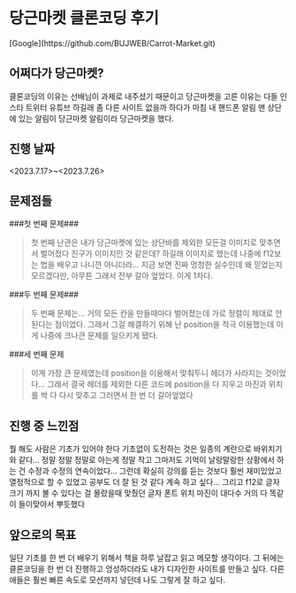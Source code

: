 당근마켓 클론코딩 후기
=============
</hr>
[Google](https://github.com/BUJWEB/Carrot-Market.git)

어쩌다가 당근마켓?
-------------
</hr>
클론코딩의 이유는 선배님이 과제로 내주셨기 때문이고 
당근마켓을 고른 이유는 다들 인스타 트위터 유튜브 하길래 좀 다른 사이트 없을까 하다가 
마침 내 핸드폰 알림 맨 상단에 있는 알림이 당근마켓 알림이라 당근마켓을 했다.

진행 날짜
-------------
</hr>
<2023.7.17>~<2023.7.26>


문제점들
-------------
</hr>

###첫 번째 문제###



  >첫 번째 난관은 내가 당근마켓에 있는 상단바를 제외한 모든걸 이미지로 맞추면서 벌어졌다
  친구가 이미지인 것 같은데? 하길래 이미지로 했는데 나중에 f12보는 법을 배우고 나니깐 아니더라...
  지금 보면 진짜 멍청한 실수인데 왜 믿었는지 모르겠다만, 아무튼 그래서 전부 갈아 엎었다. 이게 1차다.


###두 번째 문제###



  >두 번째 문제는... 거의 모든 칸을 만들때마다 벌어졌는데 가로 정렬이 제대로 안 된다는 점이었다. 그래서 그걸 해결하기 위해 난 position을 적극 이용했는데 이게 나중에 크나큰 문제를 일으키게 됐다.


###세 번째 문제


>이게 가장 큰 문제였는데 position을 이용해서 맞춰두니 헤더가 사라지는 것이었다... 그래서 결국 헤더를 제외한 다른 코드에 position을 다 지우고 마진과 위치를 싹 다 다시 맞추고 그러면서 한 번 더 갈아엎었다

진행 중 느낀점
-------------
</hr>
뭘 해도 사람은 기초가 있어야 한다 기초없이 도전하는 것은 일종의 계란으로 바위치기와 같다...
정말 정말 정말로 아는게 정말 작고 그마저도 기억이 날랑말랑한 상황에서 하는 건 수정과 수정의 연속이었다...
그런데 확실히 강의를 듣는 것보다 훨씬 재미있었고 열정적으로 할 수 있었고 공부도 더 잘 된 것 같다
계속 하고 싶다... 그리고 f12로 글자 크기 까지 볼 수 있다는 걸 몰랐을때 맞췄던 글자 폰트 위치 마진이 대다수 거의 다 똑같이 들이맞아서 뿌듯했다


앞으로의 목표
-------------
</hr>
일단 기초를 한 번 더 배우기 위해서 책을 하루 날잡고 읽고 메모할 생각이다. 그 뒤에는 클론코딩을 한 번 더 진행하고 엉성하더라도 내가 디자인한 사이트를 만들고 싶다. 다른 애들은 훨씬 빠른 속도로 모션까지 넣던데 나도 그렇게 잘 하고 싶다.
